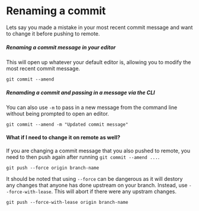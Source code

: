# Renaming a commit

Lets say you made a mistake in your most recent commit message and want to
change it before pushing to remote.

##### Renaming a commit message in your editor 

This will open up whatever your default editor is, allowing you to modify the
most recent commit message.

`git commit --amend`



##### Renamding a commit and passing in a message via the CLI

You can also use `-m` to pass in a new message from the command line without
being prompted to open an editor.

`git commit --amend -m "Updated commit message"`



#### What if I need to change it on remote as well?

If you are changing a commit message that you also pushed to remote, you need
to then push again after running `git commit --amend ...`.

`git push --force origin branch-name`

It should be noted that using `--force` can be dangerous as it will destory any
changes that anyone has done upstream on your branch. Instead, use
`--force-with-lease`. This will abort if there were any upstram changes.

`git push --force-with-lease origin branch-name`

